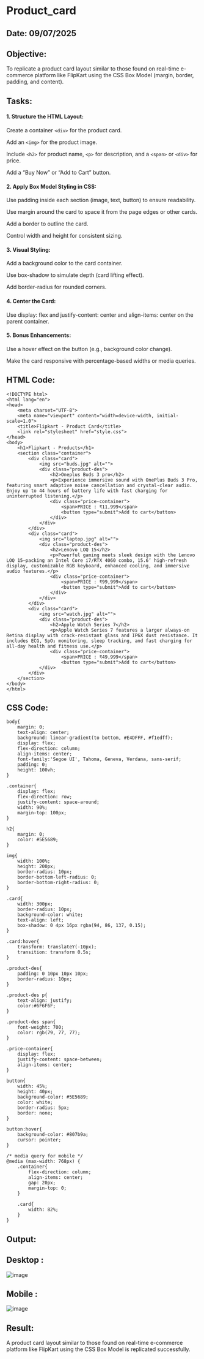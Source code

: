 # Product_card
## Date: 09/07/2025 
## Objective:

To replicate a product card layout similar to those found on real-time e-commerce platform like FlipKart using the CSS Box Model (margin, border, padding, and content).

## Tasks:

#### 1. Structure the HTML Layout:
Create a container ```<div>``` for the product card.

Add an ```<img>``` for the product image.

Include ```<h2>``` for product name, ```<p>``` for description, and a ```<span>``` or ```<div>``` for price.

Add a “Buy Now” or “Add to Cart” button.

#### 2. Apply Box Model Styling in CSS:
Use padding inside each section (image, text, button) to ensure readability.

Use margin around the card to space it from the page edges or other cards.

Add a border to outline the card.

Control width and height for consistent sizing.

#### 3. Visual Styling:
Add a background color to the card container.

Use box-shadow to simulate depth (card lifting effect).

Add border-radius for rounded corners.

#### 4. Center the Card:
Use display: flex and justify-content: center and align-items: center on the parent container.

#### 5. Bonus Enhancements:
Use a hover effect on the button (e.g., background color change).

Make the card responsive with percentage-based widths or media queries.
## HTML Code:
```
<!DOCTYPE html>
<html lang="en">
<head>
    <meta charset="UTF-8">
    <meta name="viewport" content="width=device-width, initial-scale=1.0">
    <title>Flipkart - Product Card</title>
    <link rel="stylesheet" href="style.css">
</head>
<body>
    <h1>Flipkart - Products</h1>
    <section class="container">
        <div class="card">
            <img src="buds.jpg" alt="">
            <div class="product-des">
                <h2>Oneplus Buds 3 pro</h2>
                <p>Experience immersive sound with OnePlus Buds 3 Pro, featuring smart adaptive noise cancellation and crystal-clear audio. Enjoy up to 44 hours of battery life with fast charging for uninterrupted listening.</p>
                <div class="price-container">
                    <span>PRICE : ₹11,999</span>
                    <button type="submit">Add to cart</button>
                </div>
            </div>
        </div>
        <div class="card">
            <img src="laptop.jpg" alt="">
            <div class="product-des">
                <h2>Lenovo LOQ 15</h2>
                <p>Powerful gaming meets sleek design with the Lenovo LOQ 15—packing an Intel Core i7/RTX 4060 combo, 15.6″ high‑refresh display, customizable RGB keyboard, enhanced cooling, and immersive audio features.</p>
                <div class="price-container">
                    <span>PRICE : ₹99,999</span>
                    <button type="submit">Add to cart</button>
                </div>
            </div>
        </div>
        <div class="card">
            <img src="watch.jpg" alt="">
            <div class="product-des">
                <h2>Apple Watch Series 7</h2>
                <p>Apple Watch Series 7 features a larger always-on Retina display with crack-resistant glass and IP6X dust resistance. It includes ECG, SpO₂ monitoring, sleep tracking, and fast charging for all-day health and fitness use.</p>
                <div class="price-container">
                    <span>PRICE : ₹49,999</span>
                    <button type="submit">Add to cart</button>
            </div>
        </div>
    </section>
</body>
</html>
```
## CSS Code:
```
body{
    margin: 0;
    text-align: center;
    background: linear-gradient(to bottom, #E4DFFF, #f1edff);
    display: flex;
    flex-direction: column;
    align-items: center;
    font-family:'Segoe UI', Tahoma, Geneva, Verdana, sans-serif;
    padding: 0;
    height: 100vh;
}

.container{
    display: flex;
    flex-direction: row;
    justify-content: space-around;
    width: 90%;
    margin-top: 100px;
}

h2{
    margin: 0;
    color: #5E5689;
}

img{
    width: 100%;
    height: 200px;
    border-radius: 10px;
    border-bottom-left-radius: 0;
    border-bottom-right-radius: 0;
}

.card{
    width: 300px;
    border-radius: 10px;
    background-color: white;
    text-align: left;
    box-shadow: 0 4px 16px rgba(94, 86, 137, 0.15);
}

.card:hover{
    transform: translateY(-10px);
    transition: transform 0.5s;
}

.product-des{
    padding: 0 10px 10px 10px;
    border-radius: 10px;
}

.product-des p{
    text-align: justify;
    color:#6F6F6F;  
}

.product-des span{
    font-weight: 700;
    color: rgb(79, 77, 77);
}

.price-container{
    display: flex;
    justify-content: space-between;
    align-items: center;
}

button{
    width: 45%;
    height: 40px;
    background-color: #5E5689;
    color: white;
    border-radius: 5px;
    border: none;
}

button:hover{
    background-color: #807b9a;
    cursor: pointer;
}

/* media query for mobile */
@media (max-width: 768px) {
    .container{
        flex-direction: column;
        align-items: center;
        gap: 20px;
        margin-top: 0;
    }

    .card{
        width: 82%;
    }
}
```
## Output:
## Desktop : 
![image](https://github.com/user-attachments/assets/76071671-6ab9-4905-b945-832df704fdc6)

## Mobile : 
![image](https://github.com/user-attachments/assets/3799941d-9a2f-4069-a3ac-8dadc501c836)

## Result:
A product card layout similar to those found on real-time e-commerce platform like FlipKart using the CSS Box Model is replicated successfully.
